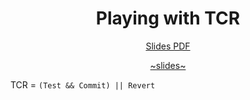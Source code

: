 <h1 align="center">Playing with TCR</h1>

<div align="center">

[Slides PDF](Playing_with_TCR.pdf)

[~slides~](https://failure-driven.github.io/playing-with-tcr/)

</div>

TCR = `(Test && Commit) || Revert`

